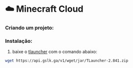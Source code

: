 # ☁️ Minecraft Cloud

### Criando um projeto:

### Instalação:

1) baixe o [tlauncher](https://tlauncher.org) com o comando abaixo:

```bash
wget https://api.gslk.ga/v1/wget/jar/TLauncher-2.841.zip
```
